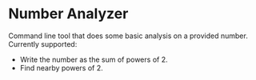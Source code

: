 # Number Analyzer

Command line tool that does some basic analysis on a provided number. Currently supported:

* Write the number as the sum of powers of 2.
* Find nearby powers of 2.
